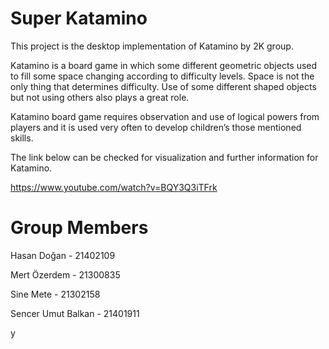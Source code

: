 # Super Katamino

  This project is the desktop implementation of Katamino by 2K group.
  
  Katamino is a board game in which some different geometric objects used to fill some space changing according to difficulty levels. Space is not the only thing that determines difficulty. Use of some different shaped objects but not using others also plays a great role.
  
  Katamino board game requires observation and use of logical powers from players and it is used very often to develop children’s those mentioned skills. 
  
  The link below can be checked for visualization and further information for Katamino.
  
  https://www.youtube.com/watch?v=BQY3Q3iTFrk
  
  # Group Members
  
  Hasan Doğan - 21402109
  
  Mert Özerdem - 21300835
  
  Sine Mete - 21302158
  
  Sencer Umut Balkan - 21401911
  
  y
